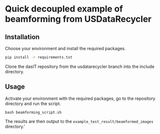 # Quick decoupled example of beamforming from USDataRecycler

## Installation
Choose your environment and install the required packages.
```bash
pip install -r requirements.txt
```
Clone the dasIT repository from the usdatarecycler branch into the include directory.

## Usage
Activate your environment with the required packages,
go to the repository directory and run the script.

```shell
bash beamforming_script.sh
```

The results are then output to the `example_test_result/beamformed_images` directory.'


